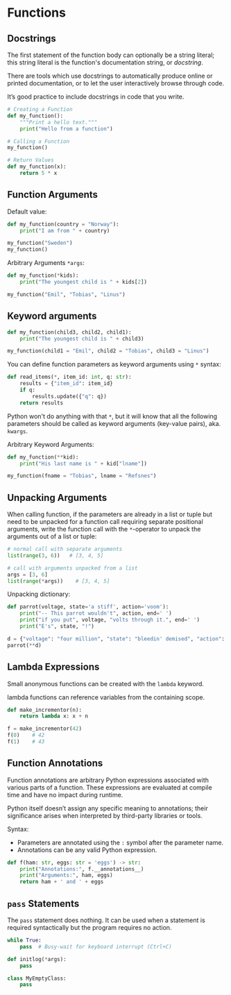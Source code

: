 # Functions

## Docstrings

The first statement of the function body can optionally be a string literal; this string literal is the function's documentation string, or *docstring*.

There are tools which use docstrings to automatically produce online or printed documentation, or to let the user interactively browse through code.

It’s good practice to include docstrings in code that you write.

```py
# Creating a Function
def my_function():
    """Print a hello text."""
    print("Hello from a function")

# Calling a Function
my_function()

# Return Values
def my_function(x):
    return 5 * x
```


## Function Arguments

Default value:
```py
def my_function(country = "Norway"):
    print("I am from " + country)

my_function("Sweden")
my_function()
```

Arbitrary Arguments `*args`:

```py
def my_function(*kids):
    print("The youngest child is " + kids[2])

my_function("Emil", "Tobias", "Linus")
```


## Keyword arguments

```py
def my_function(child3, child2, child1):
    print("The youngest child is " + child3)

my_function(child1 = "Emil", child2 = "Tobias", child3 = "Linus")
```

You can define function parameters as keyword arguments using `*` syntax:

```py
def read_items(*, item_id: int, q: str):
    results = {"item_id": item_id}
    if q:
        results.update({"q": q})
    return results
```

Python won't do anything with that `*`, but it will know that all the following parameters should be called as keyword arguments (key-value pairs), aka. `kwargs`.

Arbitrary Keyword Arguments:

```py
def my_function(**kid):
    print("His last name is " + kid["lname"])

my_function(fname = "Tobias", lname = "Refsnes")
```


## Unpacking Arguments

When calling function, if the parameters are already in a list or tuple but need to be unpacked for a function call requiring separate positional arguments, write the function call with the `*`-operator to unpack the arguments out of a list or tuple:

```py
# normal call with separate arguments
list(range(3, 6))   # [3, 4, 5]

# call with arguments unpacked from a list
args = [3, 6]
list(range(*args))    # [3, 4, 5]
```

Unpacking dictionary:

```py
def parrot(voltage, state='a stiff', action='voom'):
    print("-- This parrot wouldn't", action, end=' ')
    print("if you put", voltage, "volts through it.", end=' ')
    print("E's", state, "!")

d = {"voltage": "four million", "state": "bleedin' demised", "action": "VOOM"}
parrot(**d)
```


## Lambda Expressions

Small anonymous functions can be created with the `lambda` keyword. 

lambda functions can reference variables from the containing scope.

```py
def make_incrementor(n):
    return lambda x: x + n

f = make_incrementor(42)
f(0)    # 42
f(1)    # 43
```


## Function Annotations

Function annotations are arbitrary Python expressions associated with various parts of a function. These expressions are evaluated at compile time and have no impact during runtime.

Python itself doesn’t assign any specific meaning to annotations; their significance arises when interpreted by third-party libraries or tools.

Syntax:
- Parameters are annotated using the `:` symbol after the parameter name.
- Annotations can be any valid Python expression.

```py
def f(ham: str, eggs: str = 'eggs') -> str:
    print("Annotations:", f.__annotations__)
    print("Arguments:", ham, eggs)
    return ham + ' and ' + eggs
```


## `pass` Statements

The `pass` statement does nothing. It can be used when a statement is required syntactically but the program requires no action.

```py
while True:
    pass  # Busy-wait for keyboard interrupt (Ctrl+C)

def initlog(*args):
    pass

class MyEmptyClass:
    pass
```
